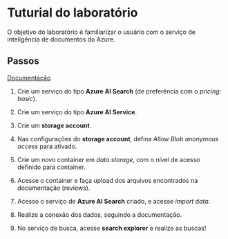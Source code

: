 # Tuturial do laboratório

O objetivo do laboratório é familiarizar o usuário com o serviço de inteligência de documentos do Azure.

## Passos

[Documentação](https://microsoftlearning.github.io/mslearn-ai-fundamentals/Instructions/Labs/11-ai-search.html)

1. Crie um serviço do tipo **Azure AI Search** (de preferência com o _pricing: basic_).

2. Crie um serviço do tipo **Azure AI Service**.

3. Crie um **storage account**.

4. Nas configurações do **storage account**, defina _Allow Blob anonymous access_ para ativado.

5. Crie um novo container em _data storage_, com o nível de acesso definido para container.

6. Acesse o container e faça upload dos arquivos encontrados na documentação (reviews).

7. Acesso o serviço de **Azure AI Search** criado, e acesse _import data_.

8. Realize a conexão dos dados, seguindo a documentação.

9. No serviço de busca, acesse **search explorer** e realize as buscas!